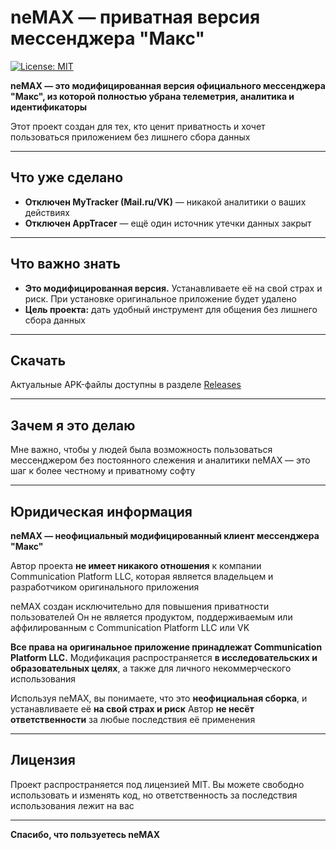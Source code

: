 # neMAX — приватная версия мессенджера "Макс"

[![License: MIT](https://img.shields.io/badge/License-MIT-yellow.svg)](https://opensource.org/licenses/MIT)

**neMAX — это модифицированная версия официального мессенджера "Макс", из которой полностью убрана телеметрия, аналитика и идентификаторы**

Этот проект создан для тех, кто ценит приватность и хочет пользоваться приложением без лишнего сбора данных

---

## Что уже сделано

* **Отключен MyTracker (Mail.ru/VK)** — никакой аналитики о ваших действиях
* **Отключен AppTracer** — ещё один источник утечки данных закрыт

---

## Что важно знать

* **Это модифицированная версия.** Устанавливаете её на свой страх и риск. При установке оригинальное приложение будет удалено
* **Цель проекта:** дать удобный инструмент для общения без лишнего сбора данных

---

## Скачать

Актуальные APK-файлы доступны в разделе [Releases](https://github.com/nemax-dev/nemax-android/releases)

---

## Зачем я это делаю

Мне важно, чтобы у людей была возможность пользоваться мессенджером без постоянного слежения и аналитики
neMAX — это шаг к более честному и приватному софту

---

## Юридическая информация

**neMAX — неофициальный модифицированный клиент мессенджера "Макс"**

Автор проекта **не имеет никакого отношения** к компании Communication Platform LLC, которая является владельцем и разработчиком оригинального приложения

neMAX создан исключительно для повышения приватности пользователей
Он не является продуктом, поддерживаемым или аффилированным с Communication Platform LLC или VK

**Все права на оригинальное приложение принадлежат Communication Platform LLC.**
Модификация распространяется **в исследовательских и образовательных целях**, а также для личного некоммерческого использования

Используя neMAX, вы понимаете, что это **неофициальная сборка**, и устанавливаете её **на свой страх и риск**
Автор **не несёт ответственности** за любые последствия её применения

---

## Лицензия

Проект распространяется под лицензией MIT. Вы можете свободно использовать и изменять код, но ответственность за последствия использования лежит на вас

---

**Спасибо, что пользуетесь neMAX**